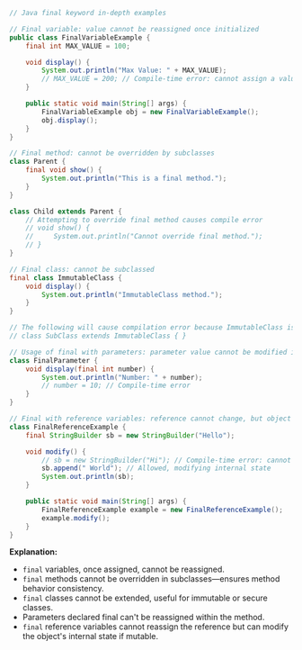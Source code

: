 ```java
// Java final keyword in-depth examples

// Final variable: value cannot be reassigned once initialized
public class FinalVariableExample {
    final int MAX_VALUE = 100;

    void display() {
        System.out.println("Max Value: " + MAX_VALUE);
        // MAX_VALUE = 200; // Compile-time error: cannot assign a value to final variable
    }

    public static void main(String[] args) {
        FinalVariableExample obj = new FinalVariableExample();
        obj.display();
    }
}

// Final method: cannot be overridden by subclasses
class Parent {
    final void show() {
        System.out.println("This is a final method.");
    }
}

class Child extends Parent {
    // Attempting to override final method causes compile error
    // void show() {
    //     System.out.println("Cannot override final method.");
    // }
}

// Final class: cannot be subclassed
final class ImmutableClass {
    void display() {
        System.out.println("ImmutableClass method.");
    }
}

// The following will cause compilation error because ImmutableClass is final
// class SubClass extends ImmutableClass { }

// Usage of final with parameters: parameter value cannot be modified inside method
class FinalParameter {
    void display(final int number) {
        System.out.println("Number: " + number);
        // number = 10; // Compile-time error
    }
}

// Final with reference variables: reference cannot change, but object can
class FinalReferenceExample {
    final StringBuilder sb = new StringBuilder("Hello");

    void modify() {
        // sb = new StringBuilder("Hi"); // Compile-time error: cannot assign new object
        sb.append(" World"); // Allowed, modifying internal state
        System.out.println(sb);
    }

    public static void main(String[] args) {
        FinalReferenceExample example = new FinalReferenceExample();
        example.modify();
    }
}
```

**Explanation:**

- `final` variables, once assigned, cannot be reassigned.
- `final` methods cannot be overridden in subclasses—ensures method behavior consistency.
- `final` classes cannot be extended, useful for immutable or secure classes.
- Parameters declared final can't be reassigned within the method.
- `final` reference variables cannot reassign the reference but can modify the object's internal state if mutable.